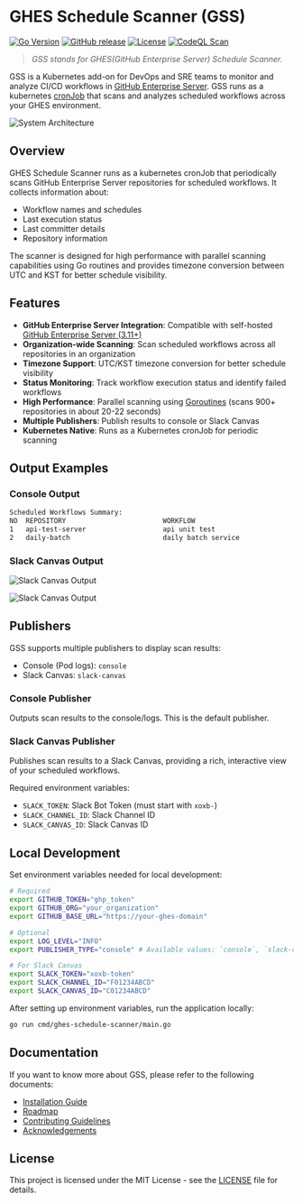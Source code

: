 # GHES Schedule Scanner (GSS)

[![Go Version](https://img.shields.io/badge/go-1.25.0-000000?style=flat-square&logo=go&logoColor=white)](https://go.dev/)
[![GitHub release](https://img.shields.io/github/v/release/containerelic/gss?style=flat-square&color=black&logo=github&logoColor=white&label=release)](https://github.com/containerelic/gss/releases)
[![License](https://img.shields.io/github/license/containerelic/gss?style=flat-square&color=black&logo=github&logoColor=white)](https://github.com/containerelic/gss/blob/main/LICENSE)
[![CodeQL Scan](https://img.shields.io/github/actions/workflow/status/containerelic/gss/codeql.yml?branch=main&style=flat-square&label=CodeQL&logo=githubactions&logoColor=white&color=black)](https://github.com/containerelic/gss/actions/workflows/codeql.yml)

> *GSS stands for GHES(GitHub Enterprise Server) Schedule Scanner.*

GSS is a Kubernetes add-on for DevOps and SRE teams to monitor and analyze CI/CD workflows in [GitHub Enterprise Server](https://docs.github.com/ko/enterprise-server/admin/all-releases). GSS runs as a kubernetes [cronJob](https://kubernetes.io/docs/concepts/workloads/controllers/cron-jobs/) that scans and analyzes scheduled workflows across your GHES environment.

![System Architecture](./docs/assets/images/1.png)

## Overview

GHES Schedule Scanner runs as a kubernetes cronJob that periodically scans GitHub Enterprise Server repositories for scheduled workflows. It collects information about:

- Workflow names and schedules
- Last execution status
- Last committer details
- Repository information

The scanner is designed for high performance with parallel scanning capabilities using Go routines and provides timezone conversion between UTC and KST for better schedule visibility.

## Features

- **GitHub Enterprise Server Integration**: Compatible with self-hosted [GitHub Enterprise Server (3.11+)](https://docs.github.com/ko/enterprise-server/admin/all-releases)
- **Organization-wide Scanning**: Scan scheduled workflows across all repositories in an organization
- **Timezone Support**: UTC/KST timezone conversion for better schedule visibility
- **Status Monitoring**: Track workflow execution status and identify failed workflows
- **High Performance**: Parallel scanning using [Goroutines](https://go.dev/tour/concurrency/1) (scans 900+ repositories in about 20-22 seconds)
- **Multiple Publishers**: Publish results to console or Slack Canvas
- **Kubernetes Native**: Runs as a Kubernetes cronJob for periodic scanning

## Output Examples

### Console Output

```bash
Scheduled Workflows Summary:
NO  REPOSITORY                        WORKFLOW                            UTC SCHEDULE  KST SCHEDULE  LAST COMMITTER  LAST STATUS
1   api-test-server                   api unit test                       0 15 * * *    0 0 * * *     younsl          completed
2   daily-batch                       daily batch service                 0 * * * *     0 9 * * *     ddukbg          completed
```

### Slack Canvas Output

![Slack Canvas Output](./docs/assets/images/2.png)

![Slack Canvas Output](./docs/assets/images/3.png)

## Publishers

GSS supports multiple publishers to display scan results:

- Console (Pod logs): `console`
- Slack Canvas: `slack-canvas`

### Console Publisher

Outputs scan results to the console/logs. This is the default publisher.

### Slack Canvas Publisher

Publishes scan results to a Slack Canvas, providing a rich, interactive view of your scheduled workflows.

Required environment variables:

- `SLACK_TOKEN`: Slack Bot Token (must start with `xoxb-`)
- `SLACK_CHANNEL_ID`: Slack Channel ID
- `SLACK_CANVAS_ID`: Slack Canvas ID

## Local Development

Set environment variables needed for local development:

```bash
# Required
export GITHUB_TOKEN="ghp_token"
export GITHUB_ORG="your_organization"
export GITHUB_BASE_URL="https://your-ghes-domain"

# Optional
export LOG_LEVEL="INFO"
export PUBLISHER_TYPE="console" # Available values: `console`, `slack-canvas`

# For Slack Canvas
export SLACK_TOKEN="xoxb-token"
export SLACK_CHANNEL_ID="F01234ABCD"
export SLACK_CANVAS_ID="C01234ABCD"
```

After setting up environment variables, run the application locally:

```bash
go run cmd/ghes-schedule-scanner/main.go
```

## Documentation

If you want to know more about GSS, please refer to the following documents:

- [Installation Guide](./docs/installation.md)
- [Roadmap](./docs/roadmap.md)
- [Contributing Guidelines](./docs/contributing.md)
- [Acknowledgements](./docs/acknowledgements.md)

## License

This project is licensed under the MIT License - see the [LICENSE](LICENSE) file for details.